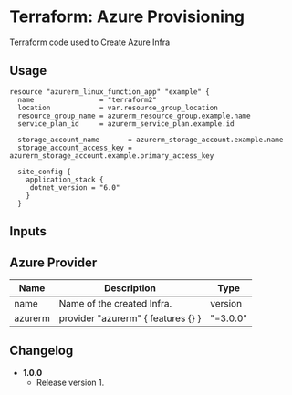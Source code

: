 Terraform: Azure Provisioning
========================================

Terraform code used to Create Azure Infra

## Usage

```hcl-terraform
resource "azurerm_linux_function_app" "example" {
  name                = "terraform2"
  location            = var.resource_group_location
  resource_group_name = azurerm_resource_group.example.name
  service_plan_id     = azurerm_service_plan.example.id

  storage_account_name       = azurerm_storage_account.example.name
  storage_account_access_key = azurerm_storage_account.example.primary_access_key

  site_config {
    application_stack {
     dotnet_version = "6.0"
    }
  }
```

## Inputs


## Azure Provider

| Name   | Description                               | Type        |
|--------|-------------------------------------------|-------------|
| name   | Name of the created Infra.           | version            |
| azurerm| provider "azurerm" { features {} }   | "=3.0.0"           |                    

## Changelog

* **1.0.0**
    * Release version 1.
